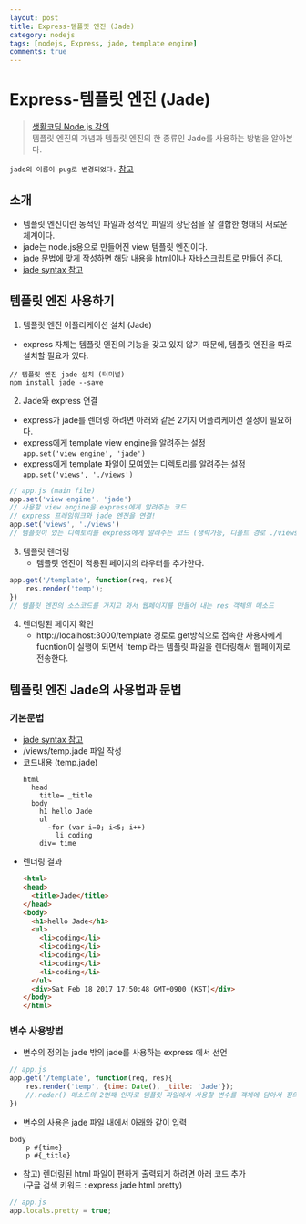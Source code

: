 ```yaml
---
layout: post
title: Express-템플릿 엔진 (Jade)
category: nodejs
tags: [nodejs, Express, jade, template engine]
comments: true
---
```

# Express-템플릿 엔진 (Jade)
> [생활코딩 Node.js 강의](https://opentutorials.org/course/2136/11915)   
>  템플릿 엔진의 개념과 템플릿 엔진의 한 종류인 Jade를 사용하는 방법을 알아본다.

`jade의 이름이 pug로 변경되었다.` [참고](https://blog.outsider.ne.kr/1225)

## 소개
- 템플릿 엔진이란 동적인 파일과 정적인 파일의 장단점을 잘 결합한 형태의 새로운 체계이다.
- jade는 node.js용으로 만들어진 view 템플릿 엔진이다.
- jade 문법에 맞게 작성하면 해당 내용을 html이나 자바스크립트로 만들어 준다.
- [jade syntax 참고](https://naltatis.github.io/jade-syntax-docs/)


## 템플릿 엔진 사용하기
1. 템플릿 엔진 어플리케이션 설치 (Jade)
- express 자체는 템플릿 엔진의 기능을 갖고 있지 않기 때문에, 템플릿 엔진을 따로 설치할 필요가 있다.
```
// 템플릿 엔진 jade 설치 (터미널)
npm install jade --save
```
2. Jade와 express 연결  
- express가 jade를 렌더링 하려면 아래와 같은 2가지 어플리케이션 설정이 필요하다.
- express에게 template view engine을 알려주는 설정   
`app.set('view engine', 'jade')`
- express에게 template 파일이 모여있는 디렉토리를 알려주는 설정    
`app.set('views', './views')`
```javascript
// app.js (main file)
app.set('view engine', 'jade')
// 사용할 view engine을 express에게 알려주는 코드
// express 프레임워크와 jade 엔진을 연결!
app.set('views', './views')
// 템플릿이 있는 디렉토리를 express에게 알려주는 코드 (생략가능, 디폴트 경로 ./views)
```
3. 템플릿 렌더링
	- 템플릿 엔진이 적용된 페이지의 라우터를 추가한다.
```javascript
app.get('/template', function(req, res){
	res.render('temp');
})
// 템플릿 엔진의 소스코드를 가지고 와서 웹페이지를 만들어 내는 res 객체의 메소드
```
4. 렌더링된 페이지 확인
	- http://localhost:3000/template 경로로 get방식으로 접속한 사용자에게 fucntion이 실행이 되면서 'temp'라는 템플릿 파일을 렌더링해서 웹페이지로 전송한다.


##  템플릿 엔진 Jade의 사용법과 문법
### 기본문법
- [jade syntax 참고](https://naltatis.github.io/jade-syntax-docs/)
- /views/temp.jade 파일 작성
- 코드내용 (temp.jade)
	```
	html
	  head
	    title= _title
	  body
	    h1 hello Jade
	    ul
	      -for (var i=0; i<5; i++)
	        li coding
	    div= time
	```
- 렌더링 결과
	```html
	<html>
	<head>
	  <title>Jade</title>
	</head>
	<body>
	  <h1>hello Jade</h1>
	  <ul>
	    <li>coding</li>
	    <li>coding</li>
	    <li>coding</li>
	    <li>coding</li>
	    <li>coding</li>
	  </ul>
	  <div>Sat Feb 18 2017 17:50:48 GMT+0900 (KST)</div>
	</body>
	</html>
	```

### 변수 사용방법
- 변수의 정의는 jade 밖의 jade를 사용하는 express 에서 선언
```javascript
// app.js
app.get('/template', function(req, res){
	res.render('temp', {time: Date(), _title: 'Jade'});
	//.reder() 매소드의 2번째 인자로 템플릿 파일에서 사용할 변수를 객체에 담아서 정의
})
```
- 변수의 사용은 jade 파일 내에서 아래와 같이 입력
```
body
	p #{time}
	p #{_title}
```

- 참고) 렌더링된 html 파일이 편하게 출력되게 하려면 아래 코드 추가   
(구글 검색 키워드 : express jade html pretty)
```javascript
// app.js
app.locals.pretty = true;
```
